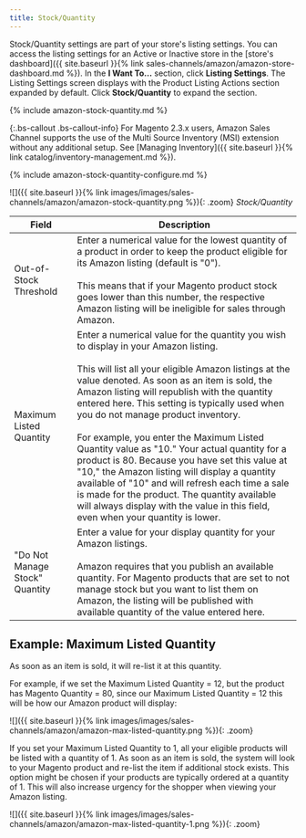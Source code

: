 ```yaml
---
title: Stock/Quantity
---
```



Stock/Quantity settings are part of your store's listing settings. You can access the listing settings for an Active or Inactive store in the [store's dashboard]({{ site.baseurl }}{% link sales-channels/amazon/amazon-store-dashboard.md %}). In the **I Want To...** section, click **Listing Settings**. The Listing Settings screen displays with the Product Listing Actions section expanded by default. Click **Stock/Quantity** to expand the section.

{% include amazon-stock-quantity.md %}

{:.bs-callout .bs-callout-info}
For Magento 2.3.x users, Amazon Sales Channel supports the use of the Multi Source Inventory (MSI) extension without any additional setup. See [Managing Inventory]({{ site.baseurl }}{% link catalog/inventory-management.md %}).

{% include amazon-stock-quantity-configure.md %}

![]({{ site.baseurl }}{% link images/images/sales-channels/amazon/amazon-stock-quantity.png %}){: .zoom}
_Stock/Quantity_

|Field|Description|
|---|---|
|Out-of-Stock Threshold|Enter a numerical value for the lowest quantity of a product in order to keep the product eligible for its Amazon listing (default is "0").<br/><br/>This means that if your Magento product stock goes lower than this number, the respective Amazon listing will be ineligible for sales through Amazon.|
|Maximum Listed Quantity|Enter a numerical value for the quantity you wish to display in your Amazon listing.<br/><br/>This will list all your eligible Amazon listings at the value denoted. As soon as an item is sold, the Amazon listing will republish with the quantity entered here. This setting is typically used when you do not manage product inventory.<br/><br/>For example, you enter the Maximum Listed Quantity value as "10." Your actual quantity for a product is 80. Because you have set this value at "10," the Amazon listing will display a quantity available of "10" and will refresh each time a sale is made for the product. The quantity available will always display with the value in this field, even when your quantity is lower.|
|"Do Not Manage Stock" Quantity|Enter a value for your display quantity for your Amazon listings.<br/><br/>Amazon requires that you publish an available quantity. For Magento products that are set to not manage stock but you want to list them on Amazon, the listing will be published with available quantity of the value entered here.|

## Example: Maximum Listed Quantity

As soon as an item is sold, it will re-list it at this quantity.

For example, if we set the Maximum Listed Quantity = 12, but the product has Magento Quantity = 80, since our Maximum Listed Quantity = 12 this will be how our Amazon product will display:

![]({{ site.baseurl }}{% link images/images/sales-channels/amazon/amazon-max-listed-quantity.png %}){: .zoom}

If you set your Maximum Listed Quantity to 1, all your eligible products will be listed with a quantity of 1. As soon as an item is sold, the system will look to your Magento product and re-list the item if additional stock exists. This option might be chosen if your products are typically ordered at a quantity of 1. This will also increase urgency for the shopper when viewing your Amazon listing.

![]({{ site.baseurl }}{% link images/images/sales-channels/amazon/amazon-max-listed-quantity-1.png %}){: .zoom}
